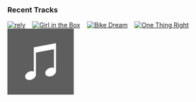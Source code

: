 ### Recent Tracks
[<img src='https://lastfm.freetls.fastly.net/i/u/300x300/abc20833e2146a0c6868a735126af9e2.png' width='150' height='150' alt='rely'>](https://www.last.fm/music/flor/_/rely)&nbsp;&nbsp;&nbsp;&nbsp;[<img src='https://lastfm.freetls.fastly.net/i/u/300x300/4c538de09e0cb488df01bec580052ab5.png' width='150' height='150' alt='Girl in the Box'>](https://www.last.fm/music/daniella%2bmason/_/girl%2bin%2bthe%2bbox)&nbsp;&nbsp;&nbsp;&nbsp;[<img src='https://lastfm.freetls.fastly.net/i/u/300x300/61380e07df9cd27bcc2328fd2e6d07bb.png' width='150' height='150' alt='Bike Dream'>](https://www.last.fm/music/rostam/_/bike%2bdream)&nbsp;&nbsp;&nbsp;&nbsp;[<img src='https://lastfm.freetls.fastly.net/i/u/300x300/c59afa3b9bf8a92e48e7331e66ffd5c2.png' width='150' height='150' alt='One Thing Right'>](https://www.last.fm/music/marshmello/_/one%2bthing%2bright)&nbsp;&nbsp;&nbsp;&nbsp;[<img src='https://github.com/atfinke/atfinke/blob/master/placeholder.jpeg?raw=true' width='150' height='150' alt='Shades of You'>](https://www.last.fm/music/east%2blove/_/shades%2bof%2byou)&nbsp;&nbsp;&nbsp;&nbsp;